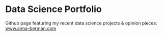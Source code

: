 # Data Science Portfolio

Github page featuring my recent data science projects & opinion pieces: www.anna-berman.com
